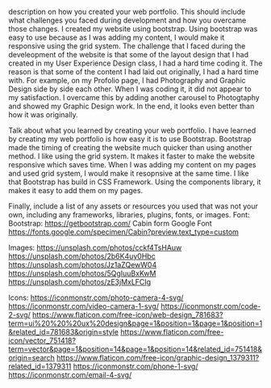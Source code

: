 description on how you created your web portfolio. This should include what challenges you faced during development and how you overcame those changes. 
I created my website using bootstrap. Using bootstrap was easy to use because as I was adding my content, I would make it responsive using the grid system. The challenge that I faced during the develeopment of the website is that some of the layout design that I had created in my User Experience Design class, I had a hard time coding it. The reason is that some of the content I had laid out originally, I had a hard time with. For example, on my Profolio page, I had Photography and Graphic Design side by side each other. When I was coding it, it did not appear to my satisfaction. I overcame this by adding another carousel to Photogtaphy and showed my Graphic Design work. In the end, it looks even better than how it was originally. 




Talk about what you learned by creating your web portfolio. 
I have learned by creating my web portfolio is how easy it is to use Bootstrap. Bootstrap made the timing of creating the website much quicker than using another method. I like using the grid system. It makes it faster to make the website responsive which saves time. When I was adding my content on my pages and used grid system, I would make it resopnsive at the same time. I like that Bootstrap has build in CSS Framework. Using the components library, it makes it easy to add them on my pages. 


Finally, include a list of any assets or resources you used that was not your own, including any frameworks, libraries, plugins, fonts, or images.
Font: 
Bootstrap: https://getbootstrap.com/
Cabin form Google Font https://fonts.google.com/specimen/Cabin?preview.text_type=custom

Images: 
https://unsplash.com/photos/cckf4TsHAuw
https://unsplash.com/photos/2b6K4uy0Hbc
https://unsplash.com/photos/Jz1aZQewW04
https://unsplash.com/photos/5QgIuuBxKwM
https://unsplash.com/photos/zE3jMxLFCIg

Icons: 
https://iconmonstr.com/photo-camera-4-svg/
https://iconmonstr.com/video-camera-1-svg/
https://iconmonstr.com/code-2-svg/
https://www.flaticon.com/free-icon/web-design_781683?term=ui%20%20%20ux%20design&page=1&position=1&page=1&position=1&related_id=781683&origin=style
https://www.flaticon.com/free-icon/vector_751418?term=vector&page=1&position=14&page=1&position=14&related_id=751418&origin=search
https://www.flaticon.com/free-icon/graphic-design_1379311?related_id=1379311
https://iconmonstr.com/phone-1-svg/
https://iconmonstr.com/email-4-svg/


